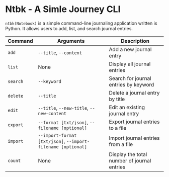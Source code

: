 # Ntbk - A Simle Journey CLI

`ntbk(Notebook)` is a simple command-line journaling application written is Python. It allows users to add, list, and search journal entries.

| Command | Arguments   | Description |
| ------- | ----------- | ----------- |
| `add`     | `--title`, `--content`| Add a new journal entry    |
| `list`    | None | Display all journal entries |
| `search`  | `--keyword` | Search for journal entries by keyword |
| `delete` | `--title` | Delete a journal entry by title |
| `edit` | `--title`, `--new-title`, `--new-content` | Edit an existing journal entry |
| `export` | `--format [txt/json]`, `--filename [optional]` | Export journal entries to a file |
| `import` | `--import-format [txt/json]`, `--import-filename [optional]` | Import journal entries from a file |
| `count` | None | Display the total number of journal entries |